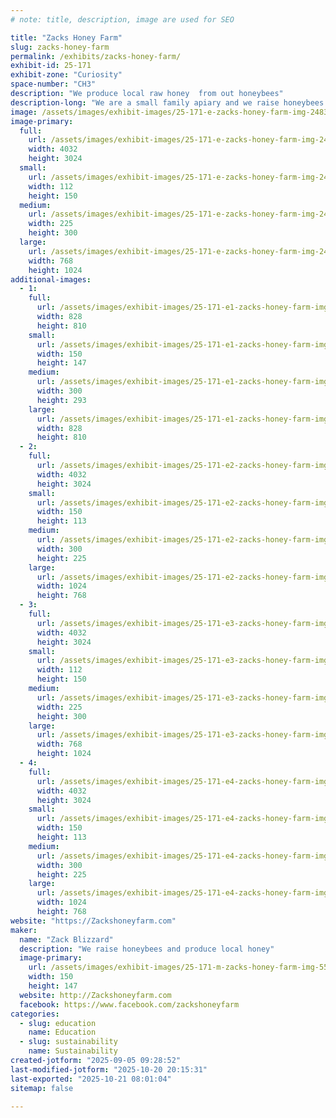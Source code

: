 ```yaml
---
# note: title, description, image are used for SEO

title: "Zacks Honey Farm"
slug: zacks-honey-farm
permalink: /exhibits/zacks-honey-farm/
exhibit-id: 25-171
exhibit-zone: "Curiosity"
space-number: "CH3"
description: "We produce local raw honey  from out honeybees"
description-long: "We are a small family apiary and we raise honeybees and produce pure raw honey as well as artisinal honey."
image: /assets/images/exhibit-images/25-171-e-zacks-honey-farm-img-2483-225x300.jpeg
image-primary: 
  full:
    url: /assets/images/exhibit-images/25-171-e-zacks-honey-farm-img-2483-full.jpeg
    width: 4032
    height: 3024
  small:
    url: /assets/images/exhibit-images/25-171-e-zacks-honey-farm-img-2483-112x150.jpeg
    width: 112
    height: 150
  medium:
    url: /assets/images/exhibit-images/25-171-e-zacks-honey-farm-img-2483-225x300.jpeg
    width: 225
    height: 300
  large:
    url: /assets/images/exhibit-images/25-171-e-zacks-honey-farm-img-2483-768x1024.jpeg
    width: 768
    height: 1024
additional-images: 
  - 1:
    full:
      url: /assets/images/exhibit-images/25-171-e1-zacks-honey-farm-img-5509-2935-full.jpeg
      width: 828
      height: 810
    small:
      url: /assets/images/exhibit-images/25-171-e1-zacks-honey-farm-img-5509-2935-150x147.jpeg
      width: 150
      height: 147
    medium:
      url: /assets/images/exhibit-images/25-171-e1-zacks-honey-farm-img-5509-2935-300x293.jpeg
      width: 300
      height: 293
    large:
      url: /assets/images/exhibit-images/25-171-e1-zacks-honey-farm-img-5509-2935-828x810.jpeg
      width: 828
      height: 810
  - 2:
    full:
      url: /assets/images/exhibit-images/25-171-e2-zacks-honey-farm-img-3114-full.jpeg
      width: 4032
      height: 3024
    small:
      url: /assets/images/exhibit-images/25-171-e2-zacks-honey-farm-img-3114-150x113.jpeg
      width: 150
      height: 113
    medium:
      url: /assets/images/exhibit-images/25-171-e2-zacks-honey-farm-img-3114-300x225.jpeg
      width: 300
      height: 225
    large:
      url: /assets/images/exhibit-images/25-171-e2-zacks-honey-farm-img-3114-1024x768.jpeg
      width: 1024
      height: 768
  - 3:
    full:
      url: /assets/images/exhibit-images/25-171-e3-zacks-honey-farm-img-5267-full.jpeg
      width: 4032
      height: 3024
    small:
      url: /assets/images/exhibit-images/25-171-e3-zacks-honey-farm-img-5267-112x150.jpeg
      width: 112
      height: 150
    medium:
      url: /assets/images/exhibit-images/25-171-e3-zacks-honey-farm-img-5267-225x300.jpeg
      width: 225
      height: 300
    large:
      url: /assets/images/exhibit-images/25-171-e3-zacks-honey-farm-img-5267-768x1024.jpeg
      width: 768
      height: 1024
  - 4:
    full:
      url: /assets/images/exhibit-images/25-171-e4-zacks-honey-farm-img-3099-full.jpeg
      width: 4032
      height: 3024
    small:
      url: /assets/images/exhibit-images/25-171-e4-zacks-honey-farm-img-3099-150x113.jpeg
      width: 150
      height: 113
    medium:
      url: /assets/images/exhibit-images/25-171-e4-zacks-honey-farm-img-3099-300x225.jpeg
      width: 300
      height: 225
    large:
      url: /assets/images/exhibit-images/25-171-e4-zacks-honey-farm-img-3099-1024x768.jpeg
      width: 1024
      height: 768
website: "https://Zackshoneyfarm.com"
maker: 
  name: "Zack Blizzard"
  description: "We raise honeybees and produce local honey"
  image-primary:
    url: /assets/images/exhibit-images/25-171-m-zacks-honey-farm-img-5509-300x293.jpeg
    width: 150
    height: 147
  website: http://Zackshoneyfarm.com
  facebook: https://www.facebook.com/zackshoneyfarm
categories: 
  - slug: education
    name: Education
  - slug: sustainability
    name: Sustainability
created-jotform: "2025-09-05 09:28:52"
last-modified-jotform: "2025-10-20 20:15:31"
last-exported: "2025-10-21 08:01:04"
sitemap: false

---
```

